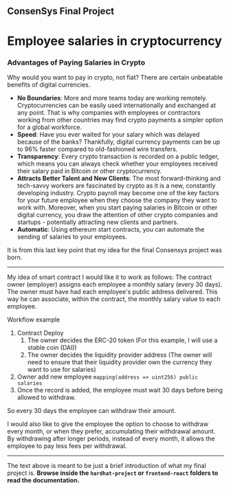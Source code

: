 ## ConsenSys Final Project

# Employee salaries in cryptocurrency

### Advantages of Paying Salaries in Crypto
Why would you want to pay in crypto, not fiat? There are certain unbeatable benefits of digital currencies.

- **No Boundaries**: More and more teams today are working remotely. Cryptocurrencies can be easily used internationally and exchanged at any point. That is why companies with employees or contractors working from other countries may find crypto payments a simpler option for a global workforce.
- **Speed**: Have you ever waited for your salary which was delayed because of the banks? Thankfully, digital currency payments can be up to 96% faster compared to old-fashioned wire transfers.
- **Transparency**: Every crypto transaction is recorded on a public ledger, which means you can always check whether your employees received their salary paid in Bitcoin or other cryptocurrency.
- **Attracts Better Talent and New Clients**: The most forward-thinking and tech-savvy workers are fascinated by crypto as it is a new, constantly developing industry. Crypto payroll may become one of the key factors for your future employee when they choose the company they want to work with. Moreover, when you start paying salaries in Bitcoin or other digital currency, you draw the attention of other crypto companies and startups - potentially attracting new clients and partners.
- **Automatic**: Using ethereum start contracts, you can automate the sending of salaries to your employees.

It is from this last key point that my idea for the final Consensys project was born.

---
My idea of smart contract I would like it to work as follows:
The contract owner (employer) assigns each employee a monthly salary (every 30 days). The owner must have had each employee's public address delivered. This way he can associate, within the contract, the monthly salary value to each employee.

Workflow example

1. Contract Deploy
   1. The owner decides the ERC-20 token (For this example, I will use a stable coin (DAI)) 
   2. The owner decides the liquidity provider address (The owner will need to ensure that their liquidity provider own the currency they want to use for salaries)
2. Owner add new employee `mapping(address => uint256) public salaries`
3. Once the record is added, the employee must wait 30 days before being allowed to withdraw.
 

So every 30 days the employee can withdraw their amount.

I would also like to give the employee the option to choose to withdraw every month, or when they prefer, accumulating their withdrawal amount.
By withdrawing after longer periods, instead of every month, it allows the employee to pay less fees per withdrawal.

---
The text above is meant to be just a brief introduction of what my final project is.
**Browse inside the `hardhat-project` or `frontend-react` folders to read the documentation.**
